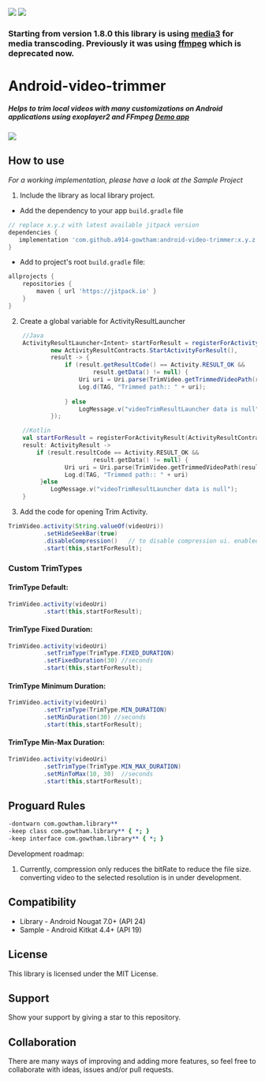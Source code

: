 [![](https://jitpack.io/v/jZAIKO/android-video-trimmer.svg)](https://jitpack.io/#jZAIKO/android-video-trimmer)
[![](https://jitpack.io/v/a914-gowtham/android-video-trimmer.svg)](https://jitpack.io/#a914-gowtham/android-video-trimmer)

### Starting from version 1.8.0 this library is using [media3](https://developer.android.com/media/media3/transformer/transformations) for media transcoding. Previously it was using [ffmpeg](https://github.com/arthenica/ffmpeg-kit?tab=readme-ov-file) which is deprecated now.


# Android-video-trimmer

##### Helps to trim local videos with many customizations on Android applications using exoplayer2 and FFmpeg [Demo app](https://github.com/a914-gowtham/android-video-trimmer/releases) 

![](https://github.com/a914-gowtham/Android-video-trimmer/blob/master/demo.gif)

## How to use
*For a working implementation, please have a look at the Sample Project*

1. Include the library as local library project.

+ Add the dependency to your app `build.gradle` file
 ```gradle
 // replace x.y.z with latest available jitpack version
 dependencies {
    implementation 'com.github.a914-gowtham:android-video-trimmer:x.y.z'
 }
 ```
 + Add to project's root `build.gradle` file:
```gradle
allprojects {
	repositories {
		maven { url 'https://jitpack.io' }
	}
}
```
2. Create a global variable for ActivityResultLauncher

```java
    //Java
    ActivityResultLauncher<Intent> startForResult = registerForActivityResult(
            new ActivityResultContracts.StartActivityForResult(),
            result -> {
                if (result.getResultCode() == Activity.RESULT_OK &&
                        result.getData() != null) {
                    Uri uri = Uri.parse(TrimVideo.getTrimmedVideoPath(result.getData()));
                    Log.d(TAG, "Trimmed path:: " + uri);
                   
                } else
                    LogMessage.v("videoTrimResultLauncher data is null");
            });
```

```kotlin
    //Kotlin
    val startForResult = registerForActivityResult(ActivityResultContracts.StartActivityForResult()) { 
    result: ActivityResult ->
        if (result.resultCode == Activity.RESULT_OK &&
                        result.getData() != null) {
                Uri uri = Uri.parse(TrimVideo.getTrimmedVideoPath(result.getData()))
                Log.d(TAG, "Trimmed path:: " + uri)
         }else 
          	LogMessage.v("videoTrimResultLauncher data is null");
    }   
```

3. Add the code for opening Trim Activity.
```java
TrimVideo.activity(String.valueOf(videoUri))
          .setHideSeekBar(true)
          .disableCompression()   // to disable compression ui. enabled by default
          .start(this,startForResult);
```

### Custom TrimTypes

#### TrimType Default:
```java
TrimVideo.activity(videoUri)
          .start(this,startForResult);
```

#### TrimType Fixed Duration:
```java
TrimVideo.activity(videoUri)
          .setTrimType(TrimType.FIXED_DURATION)
          .setFixedDuration(30) //seconds
          .start(this,startForResult);
```

#### TrimType Minimum Duration:
```java
TrimVideo.activity(videoUri)
          .setTrimType(TrimType.MIN_DURATION)
          .setMinDuration(30) //seconds
          .start(this,startForResult);
```

#### TrimType Min-Max Duration:
```java
TrimVideo.activity(videoUri)
          .setTrimType(TrimType.MIN_MAX_DURATION)
          .setMinToMax(10, 30)  //seconds
          .start(this,startForResult);
```

## Proguard Rules
```pro
-dontwarn com.gowtham.library**
-keep class com.gowtham.library** { *; }
-keep interface com.gowtham.library** { *; }
```

Development roadmap:

1. Currently, compression only reduces the bitRate to reduce the file size. converting video to the selected resolution is in under development.

## Compatibility
  
  * Library - Android Nougat 7.0+ (API 24)
  * Sample - Android Kitkat 4.4+ (API 19)

## License

This library is licensed under the MIT License.
  
## Support 
Show your support by giving a star to this repository. 
  
## Collaboration
There are many ways of improving and adding more features, so feel free to collaborate with ideas, issues and/or pull requests. 

